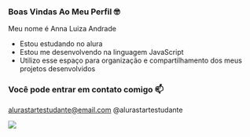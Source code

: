 ### Boas Vindas Ao Meu Perfil 🤓
Meu nome é Anna Luiza Andrade                                                                                                                 
 - Estou estudando no alura
- Estou me desenvolvendo na linguagem JavaScript
-  Utilizo esse espaço para organização e compartilhamento dos meus projetos desenvolvidos                                                      
### Você pode entrar em contato comigo 📫                                                                                                          
  alurastartestudante@email.com                                                                                                                 @alurastartestudante
  
  ![](https://media.tenor.com/GqqiTpy6snoAAAAM/afonsinha.gif)
